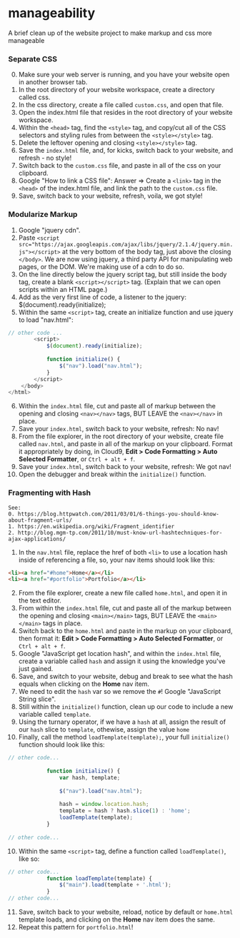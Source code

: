 # manageability
A brief clean up of the website project to make markup and css more manageable

### Separate CSS

0. Make sure your web server is running, and you have your website open in another browser tab.
1. In the root directory of your website workspace, create a directory called css.
2. In the css directory, create a file called `custom.css`, and open that file.
3. Open the index.html file that resides in the root directory of your website workspace.
4. Within the `<head>` tag, find the `<style>` tag, and copy/cut all of the CSS selectors and styling rules from between the `<style></style>` tag.
5. Delete the leftover opening and closing `<style></style>` tag.
6. Save the `index.html` file, and, for kicks, switch back to your website, and refresh - no style!
7. Switch back to the `custom.css` file, and paste in all of the css on your clipboard.
8. Google "How to link a CSS file": Answer => Create a `<link>` tag in the `<head>` of the index.html file, and link the path to the `custom.css` file.
9. Save, switch back to your website, refresh, voila, we got style!

### Modularize Markup

1. Google "jquery cdn".
2. Paste `<script src="https://ajax.googleapis.com/ajax/libs/jquery/2.1.4/jquery.min.js"></script>` at the very bottom of the body tag, just above the closing `</body>`. We are now using jquery, a third party API for manipulating web pages, or the DOM. We're making use of a cdn to do so.
3. On the line directly below the jquery script tag, but still inside the body tag, create a blank `<script></script>` tag. (Explain that we can open scripts within an HTML page.)
4. Add as the very first line of code, a listener to the jquery:
        $(document).ready(initialize);
5. Within the same `<script>` tag, create an initialize function and use jquery to load "nav.html":

````javascript
// other code ...
        <script>
            $(document).ready(initialize);
            
            function initialize() {
                $("nav").load("nav.html");
            }
        </script>
    </body>
</html>
````

6. Within the `index.html` file, cut and paste all of markup between the opening and closing `<nav></nav>` tags, BUT LEAVE the `<nav></nav>` in place.
7. Save your `index.html`, switch back to your website, refresh: No nav!
8. From the file explorer, in the root directory of your website, create file called `nav.html`, and paste in all of the markup on your clipboard. Format it appropriately by doing, in Cloud9, **Edit > Code Formatting > Auto Selected Formatter**, or `Ctrl + alt + f`.
9. Save your `index.html`, switch back to your website, refresh: We got nav!
10. Open the debugger and break within the `initialize()` function.

### Fragmenting with Hash

    See:
    0. https://blog.httpwatch.com/2011/03/01/6-things-you-should-know-about-fragment-urls/
    1. https://en.wikipedia.org/wiki/Fragment_identifier
    2. http://blog.mgm-tp.com/2011/10/must-know-url-hashtechniques-for-ajax-applications/

1. In the `nav.html` file, replace the href of both `<li>` to use a location hash inside of referencing a file, so, your nav items should look like this:

````HTML
<li><a href="#home">Home</a></li>
<li><a href="#portfolio">Portfolio</a></li>
````

2. From the file explorer, create a new file called `home.html`, and open it in the text editor.
3. From within the `index.html` file, cut and paste all of the markup between the opening and closing `<main></main>` tags, BUT LEAVE the `<main></main>` tags in place.
4. Switch back to the `home.html` and paste in the markup on your clipboard, then format it: **Edit > Code Formatting > Auto Selected Formatter**, or `Ctrl + alt + f`.
5. Google "JavaScript get location hash", and within the `index.html` file, create a variable called `hash` and assign it using the knowledge you've just gained.  
6. Save, and switch to your website, debug and break to see what the hash equals when clicking on the **Home** nav item.
7. We need to edit the `hash` var so we remove the `#`! Google "JavaScript String slice".
8. Still within the `initialize()` function, clean up our code to include a new variable called `template`.
9. Using the turnary operator, if we have a `hash` at all, assign the result of our `hash` slice to `template`, othewise, assign the value `home`
9. Finally, call the method `loadTemplate(template);`, your full `initialize()` function should look like this:

````javascript
// other code...
            
            function initialize() {
                var hash, template;
                
                $("nav").load("nav.html");
                
                hash = window.location.hash;
                template = hash ? hash.slice(1) : 'home';
                loadTemplate(template);
            }
            
// other code...
````

10.  Within the same `<script>` tag, define a function called `loadTemplate()`, like so:

````javascript
// other code...
            function loadTemplate(template) {
                $("main").load(template + '.html');
            }
// other code...
````

11. Save, switch back to your website, reload, notice by default or `home.html` template loads, and clicking on the **Home** nav item does the same.
12. Repeat this pattern for `portfolio.html`!